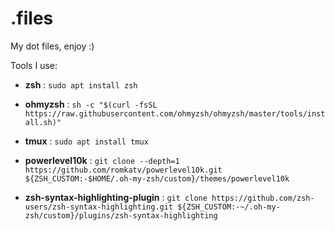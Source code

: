 # .files


My dot files, enjoy :)

Tools I use:
  - **zsh** : `sudo apt install zsh`
  
  - **ohmyzsh** : `sh -c "$(curl -fsSL https://raw.githubusercontent.com/ohmyzsh/ohmyzsh/master/tools/install.sh)"`
  
  - **tmux** : `sudo apt install tmux`
  
  - **powerlevel10k** : `git clone --depth=1 https://github.com/romkatv/powerlevel10k.git ${ZSH_CUSTOM:-$HOME/.oh-my-zsh/custom}/themes/powerlevel10k`
  
  - **zsh-syntax-highlighting-plugin** : `git clone https://github.com/zsh-users/zsh-syntax-highlighting.git ${ZSH_CUSTOM:-~/.oh-my-zsh/custom}/plugins/zsh-syntax-highlighting`
